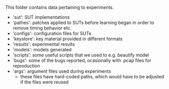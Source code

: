 This folder contains data pertaining to experiments. 

- 'sut': SUT implementations
- 'pathes': patches applied to SUTs before learning began in order to remove timing behavior etc.
- 'configs': configuration files for SUTs
- 'keystore': key material provided in different formats 
- 'results': experimental results
- 'models': models generated 
- 'scripts': some useful scripts that we used to e.g. beautify model
- 'bugs': some of the bugs reported, ocasionally with .pcap files for reproduction
- 'args': argument files used during experiments
  - these files have hard-coded paths, which would have to be adjusted if the files were reused
